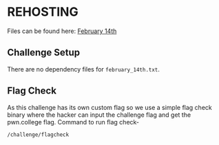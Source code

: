 # REHOSTING

Files can be found here: [February 14th](https://github.com/zst-ctf/neverlanctf-2019-writeups/blob/master/Solved/February_14th/README.md)

## Challenge Setup
There are no dependency files for `february_14th.txt`.

## Flag Check

As this challenge has its own custom flag so we use a simple flag check binary where the hacker can input the challenge flag and get the pwn.college flag. Command to run flag check-
```
/challenge/flagcheck
```